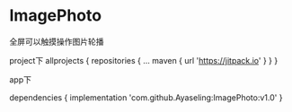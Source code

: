 # ImagePhoto
全屏可以触摸操作图片轮播

project下
	allprojects {
		repositories {
			...
			maven { url 'https://jitpack.io' }
		}
	}
  
  app下
  
  dependencies {
	        implementation 'com.github.Ayaseling:ImagePhoto:v1.0'
	}
